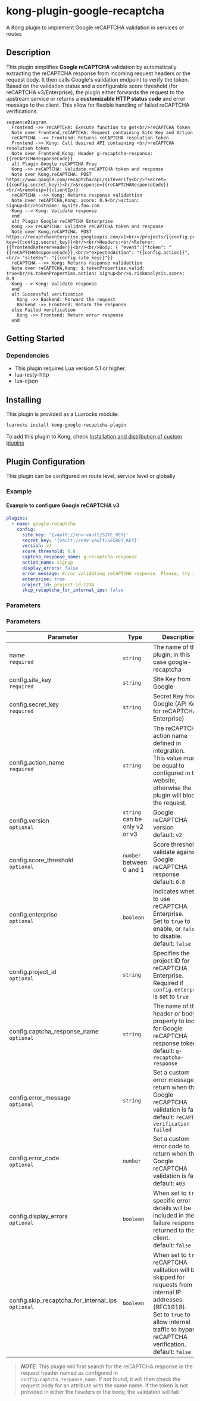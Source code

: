 # kong-plugin-google-recaptcha
A Kong plugin to implement Google reCAPTCHA validation in services or routes

## Description

This plugin simplifies **Google reCAPTCHA** validation by automatically extracting the reCAPTCHA response from incoming request headers or the request body. It then calls Google's validation endpoint to verify the token. Based on the validation status and a configurable score threshold (for reCAPTCHA v3/Enterprise), the plugin either forwards the request to the upstream service or returns a **customizable HTTP status code** and error message to the client. This allow for flexible handling of failed reCAPTCHA verifications.

```mermaid
sequenceDiagram
  Frontend ->> reCAPTCHA: Execute function to get<br/>reCAPTCHA token
  Note over Frontend,reCAPTCHA: Request containing Site Key and Action
  reCAPTCHA -->> Frontend: Returns reCAPTCHA resolution token
  Frontend ->> Kong: Call desired API containing <br/>reCAPTCHA resolution token
  Note over Frontend,Kong: Header g-recaptcha-response: {{reCAPTCHAResponseCode}}
  alt Plugin Google reCAPTCHA Free
  Kong ->> reCAPTCHA: Validate reCAPTCHA token and response
  Note over Kong,reCAPTCHA: POST https://www.google.com/recaptcha/api/siteverify<br/>?secret={{config.secret_key}}<br/>&response={{reCAPTCHAResponseCode}}<br/>&remoteip={{clientIp}}
  reCAPTCHA -->> Kong: Returns response validattion
  Note over reCAPTCHA,Kong: score: 0.9<br/>action: signup<br/>hostname: mysite.foo.com
  Kong --> Kong: Validate response
  end
  alt Plugin Google reCAPTCHA Enterprise
  Kong ->> reCAPTCHA: Validate reCAPTCHA token and response
  Note over Kong,reCAPTCHA: POST https://recaptchaenterprise.googleapis.com/v1<br/>/projects/{{config.project_id}}/assessments<br/>?key={{config.secret_key}}<br/><br/>Headers:<br/>Referer: {{frontendRefererHeader}}<br/><br/>Body: { "event":{"token": "{{reCAPTCHAResponseCode}},<br/>"expectedAction": "{{config.action}}",<br/> "siteKey": "{{config.site_key}}"}}
  reCAPTCHA -->> Kong: Returns response validattion
  Note over reCAPTCHA,Kong: $.tokenProperties.valid: true<br/>$.tokenProperties.action: signup<br/>$.riskAnalysis.score: 0.9
  Kong --> Kong: Validate response
  end
  alt Successful verification
    Kong ->> Backend: Forward the request
    Backend ->> Frontend: Return the response
  else Failed verification
    Kong ->> Frontend: Return error response
  end
```

## Getting Started

### Dependencies

- This plugin requires Lua version 5.1 or higher.
- lua-resty-http
- lua-cjson

## Installing

This plugin is provided as a Luarocks module:

```sh
luarocks install kong-google-recaptcha-plugin
```

To add this plugin to Kong, check [Installation and distribution of custom plugins](https://developer.konghq.com/custom-plugins/installation-and-distribution/)

## Plugin Configuration

This plugin can be configured on route level, service level or globally

### Example

#### Example to configure Google reCAPTCHA v3

```yaml
plugins:
  - name: google-recaptcha
    config:
      site_key: '{vault://env-vault/SITE_KEY}'
      secret_key: '{vault://env-vault/SECRET_KEY}'
      version: v3
      score_threshold: 0.8
      captcha_response_name: g-recaptcha-response
      action_name: signup
      display_errors: false
      error_message: Error validating reCAPTCHA response. Please, try again later
      enterprise: true
      project_id: project-id-1234
      skip_recaptcha_for_internal_ips: false
```

### Parameters

### Parameters

| Parameter                                            | Type                             | Description                                                                                                                                                                                                  |
|------------------------------------------------------|----------------------------------|--------------------------------------------------------------------------------------------------------------------------------------------------------------------------------------------------------------|
| name<br>`required`                                   | `string`                         | The name of the plugin, in this case google-recaptcha                                                                                                                                                        |
| config.site_key<br>`required`                        | `string`                         | Site Key from Google                                                                                                                                                                                         |
| config.secret_key<br>`required`                      | `string`                         | Secret Key from Google (API Key for reCAPTCHA Enterprise)                                                                                                                                                    |
| config.action_name<br>`required`                     | `string`                         | The reCAPTCHA action name defined in integration.<br>This value must be equal to configured in the website, otherwise the plugin will block the request.                                                     |
| config.version<br>`optional`                         | `string`<br>can be only v2 or v3 | Google reCAPTCHA version<br>default: `v2`                                                                                                                                                                      |
| config.score_threshold<br>`optional`                 | `number`<br>between 0 and 1      | Score threshold to validate against Google reCAPTCHA response<br>default: `0.8`                                                                                                                                |
| config.enterprise<br>`optional`                      | `boolean`                        | Indicates whether to use reCAPTCHA Enterprise.<br>Set to `true` to enable, or `false` to disable.<br>default: `false`                                                                                        |
| config.project_id<br>`optional`                      | `string`                         | Specifies the project ID for reCAPTCHA Enterprise.<br>Required if `config.enterprise` is set to `true`                                                                                                       |
| config.captcha_response_name<br>`optional`           | `string`                         | The name of the header or body property to look for Google reCAPTCHA response token<br>default: `g-recaptcha-response`                                                                                       |
| config.error_message<br>`optional`                   | `string`                         | Set a custom error message to return when the Google reCAPTCHA validation is failed<br>default: `reCAPTCHA verification failed`                                                                              |
| config.error_code<br>`optional`                      | `number`                         | Set a custom error code to return when the Google reCAPTCHA validation is failed<br>default: `403`                                                                                                           |
| config.display_errors<br>`optional`                  | `boolean`                        | When set to `true`, specific error details will be included in the failure responses returned to the client.<br>default: `false`                                                                                                                                           |
| config.skip_recaptcha_for_internal_ips<br>`optional` | `boolean`                        | When set to `true`, reCAPTCHA valitation will be skipped for requests from internal IP addresses (RFC1918).<br>Set to `true` to allow internal traffic to bypass reCAPTCHA verification.<br>default: `false` |

> **_NOTE_**: This plugin will first search for the reCAPTCHA response in the request header named as configured in `config.captcha_response_name`. If not found, it will then check the request body for an attribute with the same name. If the token is not provided in either the headers or the body, the validation will fail.